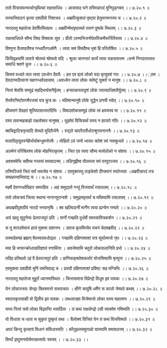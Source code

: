 ततो वित्रासयन्मर्त्यान्पृथिव्यां राक्षसाधिपः ।
आससाद घने तस्मिन्नारदं मुनिपुङ्गवम् ।। ७.२०.१ ॥

तस्याभिवादनं कृत्वा दशग्रीवो निशाचरः ।
अब्रवीत्कुशलं पृष्ट्वा हेतुमागमनस्य च ।। ७.२०.२ ॥

नारदस्तु महातेजा देवर्षिरमितप्रभः ।
अब्रवीन्मेघपृष्ठस्थो रावणं पुष्पके स्थितम् ।। ७.२०.३ ॥

राक्षसाधिपते सौम्य तिष्ठ विश्रवसः सुत ।
प्रीतो ऽस्म्यभिजनोपेतविक्रमैरूर्जितैस्तव ।। ७.२०.४ ॥

विष्णुना दैत्यघातैश्च गन्धर्वोरगधर्षणैः ।
त्वया समं विमर्दैश्च भृशं हि परितोषितः ।। ७.२०.५ ॥

किंचिद्वक्ष्यामि तावत्ते श्रोतव्यं श्रोष्यसे यदि ।
श्रुत्वा चानन्तरं कार्यं त्वया राक्षससत्तम ।तन्मे निगदतस्तात समाधिं श्रवणे कुरु ।। ७.२०.६ ॥

किमयं वध्यते तात त्वया ऽवध्येन दैवतैः ।
हत एव ह्ययं लोको यदा मृत्युवशं गतः ।। ७.२०.७ ।।्तम ।देवदानवदैत्यानां यक्षगन्धर्वरक्षसाम् ।अवध्येन त्वया लोकः क्लेष्टुं युक्तो न मानुषः ।। ७.२०.८ ॥

नित्यं श्रेयसि सम्मूढं महद्भिर्व्यसनैर्वृतम् ।
हन्यात्कस्तादृशं लोकं जराव्याधिशतैर्युतम् ।। ७.२०.९ ॥

तैस्तैरनिष्टोपगमैरजस्रं यत्र कुत्र कः ।
मतिमान्मानुषे लोके युद्धेन प्रणयी भवेत् ।। ७.२०.१० ॥

क्षीयमाणं दैवहतं श्रुत्पिपासाजरादिभिः ।
विषादशोकसम्मूढं लोकं त्वं क्षपयस्व मा ।। ७.२०.११ ॥

पश्य तावन्महाबाहो राक्षसेश्वर मानुषम् ।
मूढमेवं विचित्रार्थं यस्य न ज्ञायते गतिः ।। ७.२०.१२ ॥

क्वचिद्वादित्रनृत्यादि सेव्यते मुदितैर्जनैः ।
रुद्यते चापरैरार्तैर्धाराश्रुनयनाननैः ।। ७.२०.१३ ॥

मातापितृसुतस्नेहैर्भार्याबन्धुमनोरमैः ।
मोहितो ऽयं जनो ध्वस्तः क्लेशं स्वं नावबुध्यते ।। ७.२०.१४ ॥

अलमेनं परिक्लिश्य लोकं मोहनिराकृतम् ।
जित एव त्वया सौम्य मर्त्यलोको न संशयः ।। ७.२०.१५ ॥

अवश्यमेभिः सर्वैश्च गन्तव्यं यमसादनम् ।
तन्निगृह्णीष्व पौलस्त्य यमं परपुरञ्जय ।। ७.२०.१६ ॥

तस्मिञ्जिते जितं सर्वं भवत्येव न संशयः ।
एवमुक्तस्तु लङ्केशो दीप्यमानं स्वतेजसा ।अब्रवीन्नारदं तत्र सम्प्रहस्याभिवाद्य च ।। ७.२०.१७ ॥

महर्षे देवगन्धर्वविहार समरप्रिय ।
अहं समुद्यतो गन्तुं विजयार्थं रसातलम् ।। ७.२०.१८ ॥

ततो लोकत्रयं जित्वा स्थाप्य नागान्सुरान्वशे ।
समुद्रममृतार्थं च मथिष्यामि रसालयम् ।। ७.२०.१९ ॥

अथाब्रवीदृशग्रीवं नारदो भगवानृषिः ।
क्व खल्विदानीं मार्गेण त्वया ह्यन्येन गम्यते ।। ७.२०.२० ॥

अयं खलु सुदुर्गम्यः प्रेतराजपुरं प्रति ।
मार्गो गच्छति दुर्धर्षो यमस्यामित्रकर्शन ।। ७.२०.२१ ॥

स तु शारदमेघाभं हासं मुक्त्वा दशाननः ।
उवाच कृतमित्येव वचनं चेदमब्रवीत् ।। ७.२०.२२ ॥

तस्मादेवमहं ब्रह्मन् वैवस्वतवधोद्यतः ।
गच्छामि दक्षिणामाशां यत्र सूर्यात्मजो नृपः ।। ७.२०.२३ ॥

मया हि भगवन्क्रोधात्प्रतिज्ञातं रणार्थिना ।
अवजेष्यामि चतुरो लोकपालानिति प्रभो ।। ७.२०.२४ ॥

तदिह प्रस्थितो ऽहं वै प्रेतराजपुरं प्रति ।
प्राणिसङ्क्लेशकर्तारं योजयिष्यामि मृत्युना ।। ७.२०.२५ ॥

एवमुक्त्वा दशग्रीवो मुनिं तमभिवाद्य च ।
प्रययौ दक्षिणामाशां प्रविष्टः सह मन्त्रिभिः ।। ७.२०.२६ ॥

नारदस्तु महातेजा मुहूर्तं ध्यानमास्थितः ।
चिन्तयामास विप्रेन्द्रो विधूम इव पावकः ।। ७.२०.२७ ॥

येन लोकास्त्रयः सेन्द्राः क्लिश्यन्ते सचराचराः ।
क्षीणे चायुषि धर्मेण स कालो जेष्यते कथम् ।। ७.२०.२८ ॥

स्वदत्तकृतसाक्षी यो द्वितीय इव पावकः ।
लब्धसञ्ज्ञा विजेष्यन्ते लोका यस्य महात्मनः ।। ७.२०.२९ ॥

यस्य नित्यं त्रयो लोका विद्रवन्ति भयार्दिताः ।
तं कथं राक्षसेन्द्रो ऽसौ स्वयमेव गमिष्यति ।। ७.२०.३० ॥

यो विधाता च धाता च सुकृतं दुष्कृतं तथा ।
त्रैलोक्यं विजितं येन तं कथं विजयिष्यते ।। ७.२०.३१ ॥

अपरं किन्तु कृत्वायं विधानं संविधास्यति ।
कौतूहलसमुत्पन्नो यास्यामि यमसादनम् ।। ७.२०.३२ ॥

विमर्दं द्रष्टुमनयोर्यमराक्षसयोः स्वयम् ।
। ७.२०.३३ ।।

